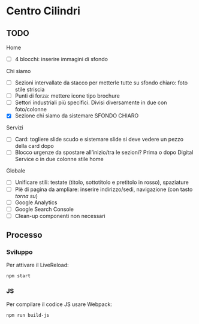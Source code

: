# Centro Cilindri

## TODO

Home
- [ ] 4 blocchi: inserire immagini di sfondo

Chi siamo
- [ ] Sezioni intervallate da stacco per metterle tutte su sfondo chiaro: foto stile striscia
- [ ] Punti di forza: mettere icone tipo brochure
- [ ] Settori industriali più specifici. Divisi diversamente in due con foto/colonne
- [x] Sezione chi siamo da sistemare SFONDO CHIARO

Servizi
- [ ] Card: togliere slide scudo e sistemare slide si deve vedere un pezzo della card dopo
- [ ] Blocco urgenze da spostare all’inizio/tra le sezioni? Prima o dopo Digital Service o in due colonne stile home

Globale
- [ ] Unificare stili: testate (titolo, sottotitolo e pretitolo in rosso), spaziature
- [ ] Piè di pagina da ampliare: inserire indirizzo/sedi, navigazione (con tasto _torna su_)
- [ ] Google Analytics
- [ ] Google Search Console
- [ ] Clean-up componenti non necessari

## Processo

### Sviluppo

Per attivare il LiveReload:

    npm start

### JS

Per compilare il codice JS usare Webpack:

    npm run build-js
